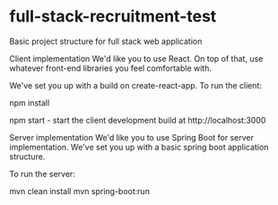 # full-stack-recruitment-test
Basic project structure for full stack web application

Client implementation
We'd like you to use React. On top of that, use whatever front-end libraries you feel comfortable with.

We've set you up with a build on create-react-app. To run the client:

npm install

npm start - start the client development build at http://localhost:3000

Server implementation
We'd like you to use Spring Boot for server implementation.
We've set you up with a basic spring boot application structure. 

To run the server:

mvn clean install
mvn spring-boot:run
